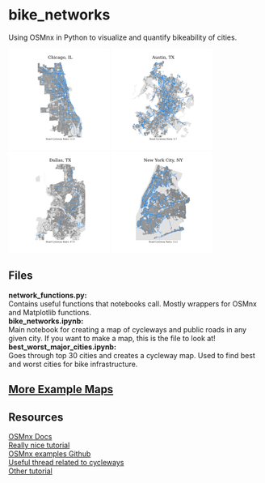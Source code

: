 # bike_networks
Using OSMnx in Python to visualize and quantify bikeability of cities.

<img src="examples/png/Chicago,&#32;IL.png" alt="drawing" height="200"/> <img src="examples/png/Austin,&#32;TX.png" alt="drawing" height="200"/> <img src="examples/png/Dallas,&#32;TX.png" alt="drawing" height="200"/> <img src="examples/png/New&#32;York&#32;City,&#32;NY.png" alt="drawing" height="200"/>

## Files
**network_functions.py:**  
Contains useful functions that notebooks call. Mostly wrappers for OSMnx and Matplotlib functions.  
**bike_networks.ipynb:**  
Main notebook for creating a map of cycleways and public roads in any given city. If you want to make a map,   this is the file to look at!  
**best_worst_major_cities.ipynb:**  
Goes through top 30 cities and creates a cycleway map. Used to find best and worst cities for bike infrastructure.  

## [More Example Maps](examples/pdf/)  

## Resources
[OSMnx Docs](https://osmnx.readthedocs.io/en/stable/)  
[Really nice tutorial](https://geoffboeing.com/2016/11/osmnx-python-street-networks/)  
[OSMnx examples Github](https://github.com/gboeing/osmnx-examples)  
[Useful thread related to cycleways](https://github.com/gboeing/osmnx/issues/151)  
[Other tutorial](https://automating-gis-processes.github.io/CSC/notebooks/L3/retrieve_osm_data.html)  
